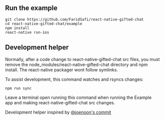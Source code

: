 ## Run the example

```
git clone https://github.com/FaridSafi/react-native-gifted-chat
cd react-native-gifted-chat/example
npm install
react-native run-ios
```

## Development helper

Normally, after a code change to react-native-gifted-chat src files, you must remove the node_modules/react-native-gifted-chat directory and npm install. The react-native packager wont follow symlinks.

To assist development, this command watches and rsyncs changes:

```
npm run sync
```

Leave a terminal open running this command when running the Example app and making react-native-gifted-chat src changes.


Development helper inspired by [@joenoon's commit](https://github.com/aksonov/react-native-router-flux/commit/ba85007a36b1d317e9114b9cd46086f4aba9d142)
